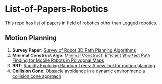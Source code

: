 # List-of-Papers-Robotics
This repo has list of papers in field of robotics other than Legged robotics. 

## Motion Planning
1. **Survey Paper**: [Survey of Robot 3D Path Planning Algorithms](https://www.hindawi.com/journals/jcse/2016/7426913/) 
2. **Minimal Construct Algo**: [Minimal Construct: Efficient Shortest Path Finding for Mobile Robots in Polygonal Maps](https://ieeexplore.ieee.org/document/8594124)
3. **RRT**: [Rapidly Exploring Random Trees: A new tool for motion planning](http://msl.cs.illinois.edu/~lavalle/papers/Lav98c.pdf)
4. **Collision Cone**: [Obstacle avoidance in a dynamic environment: a collision cone approach](https://ieeexplore.ieee.org/document/709600)

